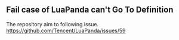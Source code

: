 ## Fail case of LuaPanda can't Go To Definition

The repository aim to following issue.
<https://github.com/Tencent/LuaPanda/issues/59>